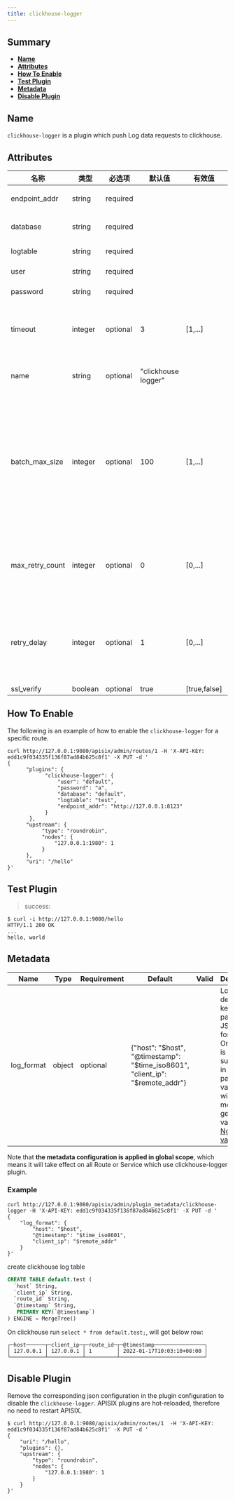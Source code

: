 ```yaml
---
title: clickhouse-logger
---
```


<!--
#
# Licensed to the Apache Software Foundation (ASF) under one or more
# contributor license agreements.  See the NOTICE file distributed with
# this work for additional information regarding copyright ownership.
# The ASF licenses this file to You under the Apache License, Version 2.0
# (the "License"); you may not use this file except in compliance with
# the License.  You may obtain a copy of the License at
#
#     http://www.apache.org/licenses/LICENSE-2.0
#
# Unless required by applicable law or agreed to in writing, software
# distributed under the License is distributed on an "AS IS" BASIS,
# WITHOUT WARRANTIES OR CONDITIONS OF ANY KIND, either express or implied.
# See the License for the specific language governing permissions and
# limitations under the License.
#
-->

## Summary

- [**Name**](#name)
- [**Attributes**](#attributes)
- [**How To Enable**](#how-to-enable)
- [**Test Plugin**](#test-plugin)
- [**Metadata**](#metadata)
- [**Disable Plugin**](#disable-plugin)

## Name

`clickhouse-logger` is a plugin which push Log data requests to clickhouse.

## Attributes

| 名称             | 类型    | 必选项  | 默认值         | 有效值  | 描述                                             |
| ---------------- | ------- | ------ | ------------- | ------- | ------------------------------------------------ |
| endpoint_addr    | string  | required   |               |         | The `clickhouse` endpoint.                  |
| database         | string  | required   |               |         | The DB name to store log.                   |
| logtable         | string  | required   |               |         | The table name.                             |
| user             | string  | required   |               |         | clickhouse user.                             |
| password         | string  | required   |               |         | clickhouse password.                         |
| timeout          | integer | optional   | 3             | [1,...] | Time to keep the connection alive after sending a request.                   |
| name             | string  | optional   | "clickhouse logger" |         | A unique identifier to identity the logger.                             |
| batch_max_size   | integer | optional   | 100           | [1,...] | Set the maximum number of logs sent in each batch. When the number of logs reaches the set maximum, all logs will be automatically pushed to the clickhouse.  |
| max_retry_count  | integer | optional   | 0             | [0,...] | Maximum number of retries before removing from the processing pipe line.        |
| retry_delay      | integer | optional   | 1             | [0,...] | Number of seconds the process execution should be delayed if the execution fails.             |
| ssl_verify       | boolean | optional   | true          | [true,false] | verify ssl.             |

## How To Enable

The following is an example of how to enable the `clickhouse-logger` for a specific route.

```shell
curl http://127.0.0.1:9080/apisix/admin/routes/1 -H 'X-API-KEY: edd1c9f034335f136f87ad84b625c8f1' -X PUT -d '
{
      "plugins": {
            "clickhouse-logger": {
                "user": "default",
                "password": "a",
                "database": "default",
                "logtable": "test",
                "endpoint_addr": "http://127.0.0.1:8123"
            }
       },
      "upstream": {
           "type": "roundrobin",
           "nodes": {
               "127.0.0.1:1980": 1
           }
      },
      "uri": "/hello"
}'
```

## Test Plugin

> success:

```shell
$ curl -i http://127.0.0.1:9080/hello
HTTP/1.1 200 OK
...
hello, world
```

## Metadata

| Name             | Type    | Requirement | Default       | Valid   | Description                                                                              |
| ---------------- | ------- | ----------- | ------------- | ------- | ---------------------------------------------------------------------------------------- |
| log_format       | object  | optional    | {"host": "$host", "@timestamp": "$time_iso8601", "client_ip": "$remote_addr"} |         | Log format declared as key value pair in JSON format. Only string is supported in the `value` part. If the value starts with `$`, it means to get `APISIX` variables or [Nginx variable](http://nginx.org/en/docs/varindex.html). |

 Note that **the metadata configuration is applied in global scope**, which means it will take effect on all Route or Service which use clickhouse-logger plugin.

### Example

```shell
curl http://127.0.0.1:9080/apisix/admin/plugin_metadata/clickhouse-logger -H 'X-API-KEY: edd1c9f034335f136f87ad84b625c8f1' -X PUT -d '
{
    "log_format": {
        "host": "$host",
        "@timestamp": "$time_iso8601",
        "client_ip": "$remote_addr"
    }
}'
```

create clickhouse log table

```sql
CREATE TABLE default.test (
  `host` String,
  `client_ip` String,
  `route_id` String,
  `@timestamp` String,
   PRIMARY KEY(`@timestamp`)
) ENGINE = MergeTree()
```

On clickhouse run `select * from default.test;`, will got below row:

```
┌─host──────┬─client_ip─┬─route_id─┬─@timestamp────────────────┐
│ 127.0.0.1 │ 127.0.0.1 │ 1        │ 2022-01-17T10:03:10+08:00 │
└───────────┴───────────┴──────────┴───────────────────────────┘
```

## Disable Plugin

Remove the corresponding json configuration in the plugin configuration to disable the `clickhouse-logger`.
APISIX plugins are hot-reloaded, therefore no need to restart APISIX.

```shell
$ curl http://127.0.0.1:9080/apisix/admin/routes/1  -H 'X-API-KEY: edd1c9f034335f136f87ad84b625c8f1' -X PUT -d '
{
    "uri": "/hello",
    "plugins": {},
    "upstream": {
        "type": "roundrobin",
        "nodes": {
            "127.0.0.1:1980": 1
        }
    }
}'
```
